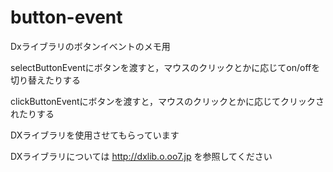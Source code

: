 # button-event

Dxライブラリのボタンイベントのメモ用

selectButtonEventにボタンを渡すと，マウスのクリックとかに応じてon/offを切り替えたりする

clickButtonEventにボタンを渡すと，マウスのクリックとかに応じてクリックされたりする

DXライブラリを使用させてもらっています

DXライブラリについては <http://dxlib.o.oo7.jp> を参照してください
